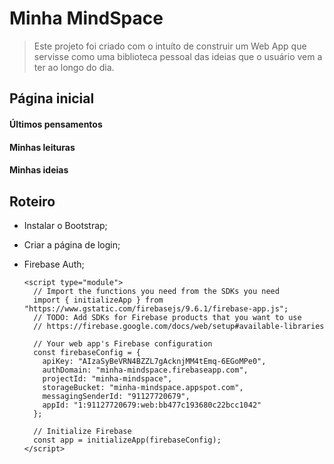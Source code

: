 Minha MindSpace
===================
> Este projeto foi criado com o intuíto de construir um Web App que servisse como uma biblioteca pessoal das ideias que o usuário vem a ter ao longo do dia. 


Página inicial
-------------------
#### Últimos pensamentos
#### Minhas leituras
#### Minhas ideias

Roteiro
-------------------
- Instalar o Bootstrap;
- Criar a página de login;
- Firebase Auth;

      <script type="module">
        // Import the functions you need from the SDKs you need
        import { initializeApp } from "https://www.gstatic.com/firebasejs/9.6.1/firebase-app.js";
        // TODO: Add SDKs for Firebase products that you want to use
        // https://firebase.google.com/docs/web/setup#available-libraries

        // Your web app's Firebase configuration
        const firebaseConfig = {
          apiKey: "AIzaSyBeVRN4BZZL7gAcknjMM4tEmq-6EGoMPe0",
          authDomain: "minha-mindspace.firebaseapp.com",
          projectId: "minha-mindspace",
          storageBucket: "minha-mindspace.appspot.com",
          messagingSenderId: "91127720679",
          appId: "1:91127720679:web:bb477c193680c22bcc1042"
        };

        // Initialize Firebase
        const app = initializeApp(firebaseConfig);
      </script>


